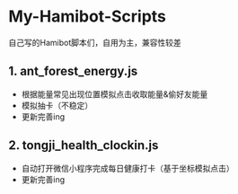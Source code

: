 # My-Hamibot-Scripts
自己写的Hamibot脚本们，自用为主，兼容性较差

## 1. ant_forest_energy.js

- 根据能量常见出现位置模拟点击收取能量&偷好友能量
- 模拟抽卡（不稳定）
- 更新完善ing

## 2. tongji_health_clockin.js

- 自动打开微信小程序完成每日健康打卡（基于坐标模拟点击）
- 更新完善ing
